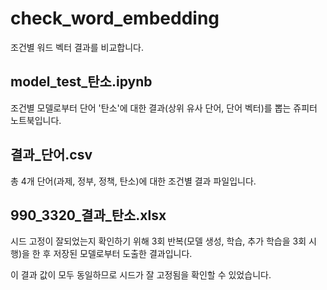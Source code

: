 # check_word_embedding
조건별 워드 벡터 결과를 비교합니다.


## model_test_탄소.ipynb
조건별 모델로부터 단어 '탄소'에 대한 결과(상위 유사 단어, 단어 벡터)를 뽑는 쥬피터 노트북입니다.

## 결과_단어.csv
총 4개 단어(과제, 정부, 정책, 탄소)에 대한 조건별 결과 파일입니다.

## 990_3320_결과_탄소.xlsx
시드 고정이 잘되었는지 확인하기 위해 3회 반복(모델 생성, 학습, 추가 학습을 3회 시행)을 한 후 저장된 모델로부터 도출한 결과입니다.

이 결과 값이 모두 동일하므로 시드가 잘 고정됨을 확인할 수 있었습니다.
